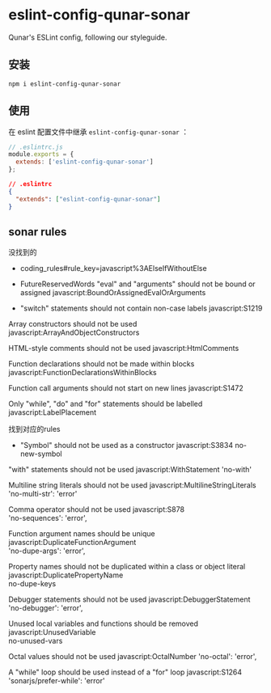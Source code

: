 # eslint-config-qunar-sonar

Qunar's ESLint config, following our styleguide.

## 安装
```
npm i eslint-config-qunar-sonar
```

## 使用

在 eslint 配置文件中继承 `eslint-config-qunar-sonar` ：

```js
// .eslintrc.js
module.exports = {
  extends: ['eslint-config-qunar-sonar']
};
```

```json
// .eslintrc
{
  "extends": ["eslint-config-qunar-sonar"]
}
```

## sonar rules

没找到的
- coding_rules#rule_key=javascript%3AElseIfWithoutElse

- FutureReservedWords
"eval" and "arguments" should not be bound or assigned
javascript:BoundOrAssignedEvalOrArguments  

- "switch" statements should not contain non-case labels
javascript:S1219

Array constructors should not be used
javascript:ArrayAndObjectConstructors  

HTML-style comments should not be used
javascript:HtmlComments  

Function declarations should not be made within blocks
javascript:FunctionDeclarationsWithinBlocks  

Function call arguments should not start on new lines
javascript:S1472  

Only "while", "do" and "for" statements should be labelled
javascript:LabelPlacement  




找到对应的rules
- "Symbol" should not be used as a constructor
javascript:S3834
no-new-symbol

"with" statements should not be used
javascript:WithStatement
'no-with'

Multiline string literals should not be used
javascript:MultilineStringLiterals  
'no-multi-str': 'error'

Comma operator should not be used
javascript:S878  
'no-sequences': 'error',

Function argument names should be unique
javascript:DuplicateFunctionArgument  
'no-dupe-args': 'error',

Property names should not be duplicated within a class or object literal
javascript:DuplicatePropertyName  
no-dupe-keys

Debugger statements should not be used
javascript:DebuggerStatement  
'no-debugger': 'error',

Unused local variables and functions should be removed
javascript:UnusedVariable  
no-unused-vars

Octal values should not be used
javascript:OctalNumber
'no-octal': 'error',

A "while" loop should be used instead of a "for" loop
javascript:S1264  
'sonarjs/prefer-while': 'error'
